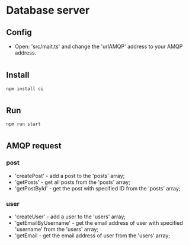 # Database server

## Config
- Open: 'src/mait.ts' and change the 'urlAMQP' address to your AMQP address.

#
## Install
    npm install ci

#
## Run
    npm run start

#
## AMQP request

### post
 - 'createPost' - add a post to the 'posts' array;
 - 'getPosts' - get all posts from the 'posts' array;
 - 'getPostById' - get the post with specified ID from the 'posts' array;

### user
 - 'createUser' - add a user to the 'users' array;
 - 'getEmailByUsername' - get the email address of user with specified 'username' from the 'users' array;
 - 'getEmail - get the email address of user from the 'users' array;